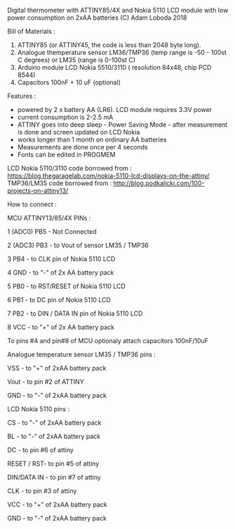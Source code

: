 Digital thermometer with  ATTINY85/4X and Nokia 5110 LCD module
with low power consumption on 2xAA batteries
(C) Adam Loboda 2018

Bill of Materials :
1. ATTINY85 (or ATTINY45, the code is less than  2048 byte long). 
2. Analogue themperature sensor LM36/TMP36 (temp range is -50 - 100st C degrees) or LM35 (range is 0-100st C)
3. Arduino module LCD Nokia 5510/3110 ( resolution 84x48, chip  PCD 8544)
4. Capacitors 100nF + 10 uF (optional)

Features :

- powered by 2 x battery AA (LR6). LCD module requires 3.3V power
- current consumption is 2-2.5 mA
- ATTINY goes into deep sleep - Power Saving Mode - after measurement is done and screen updated on LCD Nokia
- works longer than 1 month on ordinary AA batteries
- Measurements are done once per 4 seconds
- Fonts can be edited in PROGMEM

LCD Nokia 5110/3110 code borrowed from  : https://blog.thegaragelab.com/nokia-5110-lcd-displays-on-the-attiny/
TMP36/LM35 code borrowed from : http://blog.podkalicki.com/100-projects-on-attiny13/


How to connect :

MCU ATTINY13/85/4X PINs :

1 (ADC0) PB5 - Not Connected

2 (ADC3) PB3 - to Vout of sensor LM35 / TMP36 

3 PB4 - to CLK pin of  Nokia 5110 LCD

4 GND - to "-" of 2x AA battery pack

5 PB0 - to RST/RESET of Nokia 5110 LCD

6 PB1 - to DC pin of Nokia 5110 LCD

7 PB2 - to DIN / DATA IN pin of Nokia 5110 LCD

8 VCC - to "+" of 2x AA battery pack

To pins #4 and pin#8 of MCU optionaly attach capacitors 100nF/10uF



Analogue temperature sensor LM35 / TMP36 pins :

VSS - to "+" of 2xAA battery pack

Vout - to pin #2 of ATTINY

GND - to "-" of 2xAA battery pack




LCD Nokia 5110 pins :

CS - to "-" of 2xAA battery pack

BL - to "-" of 2xAA battery pack

DC - to pin #6 of attiny 

RESET / RST- to pin #5 of attiny

DIN/DATA IN - to pin #7 of attiny

CLK - to pin #3 of attiny

VCC - to "+" of 2xAA battery pack

GND - to "-" of 2xAA battery pack

 
